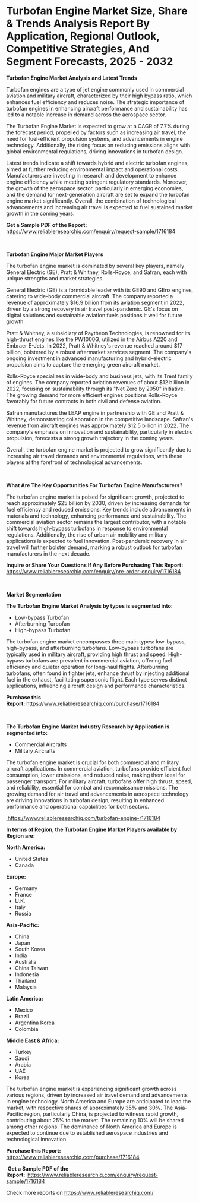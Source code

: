 <p><h1>Turbofan Engine Market Size, Share & Trends Analysis Report By Application, Regional Outlook, Competitive Strategies, And Segment Forecasts, 2025 - 2032</h1></p><p><strong>Turbofan Engine Market Analysis and Latest Trends</strong></p>
<p><p>Turbofan engines are a type of jet engine commonly used in commercial aviation and military aircraft, characterized by their high bypass ratio, which enhances fuel efficiency and reduces noise. The strategic importance of turbofan engines in enhancing aircraft performance and sustainability has led to a notable increase in demand across the aerospace sector.</p><p>The Turbofan Engine Market is expected to grow at a CAGR of 7.7% during the forecast period, propelled by factors such as increasing air travel, the need for fuel-efficient propulsion systems, and advancements in engine technology. Additionally, the rising focus on reducing emissions aligns with global environmental regulations, driving innovations in turbofan design.</p><p>Latest trends indicate a shift towards hybrid and electric turbofan engines, aimed at further reducing environmental impact and operational costs. Manufacturers are investing in research and development to enhance engine efficiency while meeting stringent regulatory standards. Moreover, the growth of the aerospace sector, particularly in emerging economies, and the demand for next-generation aircraft are set to expand the turbofan engine market significantly. Overall, the combination of technological advancements and increasing air travel is expected to fuel sustained market growth in the coming years.</p></p>
<p><strong>Get a Sample PDF of the Report:&nbsp;</strong> <a href="https://www.reliableresearchiq.com/enquiry/request-sample/1716184?utm_campaign=1129&utm_medium=2&utm_source=Github&utm_content=ia&utm_term=12012025&utm_id=turbofan-engine">https://www.reliableresearchiq.com/enquiry/request-sample/1716184</a></p>
<p>&nbsp;</p>
<p><strong>Turbofan Engine Major Market Players</strong></p>
<p><p>The turbofan engine market is dominated by several key players, namely General Electric (GE), Pratt & Whitney, Rolls-Royce, and Safran, each with unique strengths and market strategies. </p><p>General Electric (GE) is a formidable leader with its GE90 and GEnx engines, catering to wide-body commercial aircraft. The company reported a revenue of approximately $16.9 billion from its aviation segment in 2022, driven by a strong recovery in air travel post-pandemic. GE's focus on digital solutions and sustainable aviation fuels positions it well for future growth.</p><p>Pratt & Whitney, a subsidiary of Raytheon Technologies, is renowned for its high-thrust engines like the PW1000G, utilized in the Airbus A220 and Embraer E-Jets. In 2022, Pratt & Whitney's revenue reached around $17 billion, bolstered by a robust aftermarket services segment. The company's ongoing investment in advanced manufacturing and hybrid-electric propulsion aims to capture the emerging green aircraft market.</p><p>Rolls-Royce specializes in wide-body and business jets, with its Trent family of engines. The company reported aviation revenues of about $12 billion in 2022, focusing on sustainability through its "Net Zero by 2050" initiative. The growing demand for more efficient engines positions Rolls-Royce favorably for future contracts in both civil and defense aviation.</p><p>Safran manufactures the LEAP engine in partnership with GE and Pratt & Whitney, demonstrating collaboration in the competitive landscape. Safran's revenue from aircraft engines was approximately $12.5 billion in 2022. The company's emphasis on innovation and sustainability, particularly in electric propulsion, forecasts a strong growth trajectory in the coming years.</p><p>Overall, the turbofan engine market is projected to grow significantly due to increasing air travel demands and environmental regulations, with these players at the forefront of technological advancements.</p></p>
<p>&nbsp;</p>
<p><strong>What Are The Key Opportunities For Turbofan Engine Manufacturers?</strong></p>
<p><p>The turbofan engine market is poised for significant growth, projected to reach approximately $25 billion by 2030, driven by increasing demands for fuel efficiency and reduced emissions. Key trends include advancements in materials and technology, enhancing performance and sustainability. The commercial aviation sector remains the largest contributor, with a notable shift towards high-bypass turbofans in response to environmental regulations. Additionally, the rise of urban air mobility and military applications is expected to fuel innovation. Post-pandemic recovery in air travel will further bolster demand, marking a robust outlook for turbofan manufacturers in the next decade.</p></p>
<p><strong>Inquire or Share Your Questions If Any Before Purchasing This Report:</strong> <a href="https://www.reliableresearchiq.com/enquiry/pre-order-enquiry/1716184?utm_campaign=1129&utm_medium=2&utm_source=Github&utm_content=ia&utm_term=12012025&utm_id=turbofan-engine">https://www.reliableresearchiq.com/enquiry/pre-order-enquiry/1716184</a></p>
<p>&nbsp;</p>
<p><strong>Market Segmentation</strong></p>
<p><strong>The Turbofan Engine Market Analysis by types is segmented into:</strong></p>
<p><ul><li>Low-bypass Turbofan</li><li>Afterburning Turbofan</li><li>High-bypass Turbofan</li></ul></p>
<p><p>The turbofan engine market encompasses three main types: low-bypass, high-bypass, and afterburning turbofans. Low-bypass turbofans are typically used in military aircraft, providing high thrust and speed. High-bypass turbofans are prevalent in commercial aviation, offering fuel efficiency and quieter operation for long-haul flights. Afterburning turbofans, often found in fighter jets, enhance thrust by injecting additional fuel in the exhaust, facilitating supersonic flight. Each type serves distinct applications, influencing aircraft design and performance characteristics.</p></p>
<p><strong>Purchase this Report:&nbsp;</strong><a href="https://www.reliableresearchiq.com/purchase/1716184?utm_campaign=1129&utm_medium=2&utm_source=Github&utm_content=ia&utm_term=12012025&utm_id=turbofan-engine">https://www.reliableresearchiq.com/purchase/1716184</a></p>
<p>&nbsp;</p>
<p><strong>The Turbofan Engine Market Industry Research by Application is segmented into:</strong></p>
<p><ul><li>Commercial Aircrafts</li><li>Military Aircrafts</li></ul></p>
<p><p>The turbofan engine market is crucial for both commercial and military aircraft applications. In commercial aviation, turbofans provide efficient fuel consumption, lower emissions, and reduced noise, making them ideal for passenger transport. For military aircraft, turbofans offer high thrust, speed, and reliability, essential for combat and reconnaissance missions. The growing demand for air travel and advancements in aerospace technology are driving innovations in turbofan design, resulting in enhanced performance and operational capabilities for both sectors.</p></p>
<p><a href="https://www.reliableresearchiq.com/turbofan-engine-r1716184?utm_campaign=1129&utm_medium=2&utm_source=Github&utm_content=ia&utm_term=12012025&utm_id=turbofan-engine">&nbsp;https://www.reliableresearchiq.com/turbofan-engine-r1716184</a></p>
<p><strong>In terms of Region, the Turbofan Engine Market Players available by Region are:</strong></p>
<p>
    <p> <strong> North America: </strong>
        <ul>
            <li>United States</li>
            <li>Canada</li>
        </ul>
        </p> 
    <p> <strong> Europe: </strong>
        <ul>
            <li>Germany</li>
            <li>France</li>
            <li>U.K.</li>
            <li>Italy</li>
            <li>Russia</li>
        </ul>
        </p> 
    <p> <strong> Asia-Pacific: </strong>
        <ul>
            <li>China</li>
            <li>Japan</li>
            <li>South Korea</li>
            <li>India</li>
            <li>Australia</li>
            <li>China Taiwan</li>
            <li>Indonesia</li>
            <li>Thailand</li>
            <li>Malaysia</li>
        </ul>
        </p> 
    <p> <strong> Latin America: </strong>
        <ul>
            <li>Mexico</li>
            <li>Brazil</li>
            <li>Argentina Korea</li>
            <li>Colombia</li>
        </ul>
        </p> 
    <p> <strong> Middle East & Africa: </strong>
        <ul>
            <li>Turkey</li>
            <li>Saudi</li>
            <li>Arabia</li>
            <li>UAE</li>
            <li>Korea</li>
        </ul>
    </p>
    </p>
<p><p>The turbofan engine market is experiencing significant growth across various regions, driven by increased air travel demand and advancements in engine technology. North America and Europe are anticipated to lead the market, with respective shares of approximately 35% and 30%. The Asia-Pacific region, particularly China, is projected to witness rapid growth, contributing about 25% to the market. The remaining 10% will be shared among other regions. The dominance of North America and Europe is expected to continue due to established aerospace industries and technological innovation.</p></p>
<p><strong>Purchase this Report: </strong><a href="https://www.reliableresearchiq.com/purchase/1716184?utm_campaign=1129&utm_medium=2&utm_source=Github&utm_content=ia&utm_term=12012025&utm_id=turbofan-engine">https://www.reliableresearchiq.com/purchase/1716184</a></p>
<p>&nbsp;<strong>Get a Sample PDF of the Report:&nbsp;&nbsp;</strong><a href="https://www.reliableresearchiq.com/enquiry/request-sample/1716184?utm_campaign=1129&utm_medium=2&utm_source=Github&utm_content=ia&utm_term=12012025&utm_id=turbofan-engine">https://www.reliableresearchiq.com/enquiry/request-sample/1716184</a></p>
<p><strong></strong></p>
<p>Check more reports on <a href="https://www.reliableresearchiq.com/?utm_campaign=1129&utm_medium=2&utm_source=Github&utm_content=ia&utm_term=12012025&utm_id=turbofan-engine">https://www.reliableresearchiq.com/</a></p>